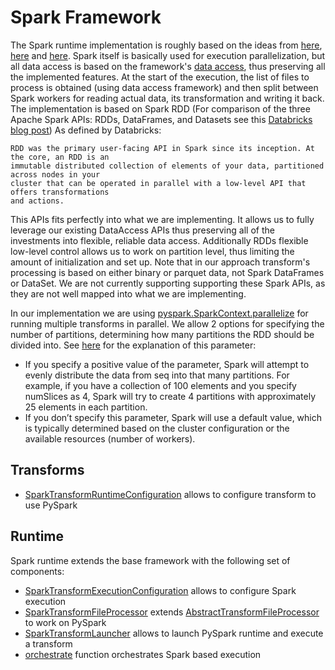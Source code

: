# Spark Framework 
The Spark runtime implementation is roughly based on the ideas from 
[here](https://wrightturn.wordpress.com/2015/07/22/getting-spark-data-from-aws-s3-using-boto-and-pyspark/),
[here](https://medium.com/how-to-become-a-data-architect/get-best-performance-for-pyspark-jobs-using-parallelize-48c8fa03a21e)
and [here](https://medium.com/@shuklaprashant9264/alternate-of-for-loop-in-pyspark-25a00888ec35). 
Spark itself is basically used for execution parallelization, but all data access is based on the
framework's [data access](data-access-factory.md), thus preserving all the implemented features. At 
the start of the execution, the list of files to process is obtained (using data access framework)
and then split between Spark workers for reading actual data, its transformation and writing it back.
The implementation is based on Spark RDD (For comparison of the three Apache Spark APIs: 
RDDs, DataFrames, and Datasets see this 
[Databricks blog post](https://www.databricks.com/blog/2016/07/14/a-tale-of-three-apache-spark-apis-rdds-dataframes-and-datasets.html))
As defined by Databricks:
```text
RDD was the primary user-facing API in Spark since its inception. At the core, an RDD is an 
immutable distributed collection of elements of your data, partitioned across nodes in your 
cluster that can be operated in parallel with a low-level API that offers transformations 
and actions.
```
This APIs fits perfectly into what we are implementing. It allows us to fully leverage our 
existing DataAccess APIs thus preserving all of the investments into flexible, reliable data 
access. Additionally RDDs flexible low-level control allows us to work on partition level, 
thus limiting the amount of initialization and set up.
Note that in our approach transform's processing is based on either binary or parquet data, 
not Spark DataFrames or DataSet. We are not currently supporting supporting these Spark APIs, 
as they are not well mapped into what we are implementing.

In our implementation we are using 
[pyspark.SparkContext.parallelize](https://spark.apache.org/docs/latest/api/python/reference/api/pyspark.SparkContext.parallelize.html)
for running multiple transforms in parallel. We allow 2 options for specifying the number of partitions, determining 
how many partitions the RDD should be divided into. See
[here](https://sparktpoint.com/how-to-create-rdd-using-parallelize/) for the explanation
of this parameter:
* If you specify a positive value of the parameter, Spark will attempt to evenly
  distribute the data from seq into that many partitions. For example, if you have
  a collection of 100 elements and you specify numSlices as 4, Spark will try
  to create 4 partitions with approximately 25 elements in each partition. 
* If you don’t specify this parameter, Spark will use a default value, which is
  typically determined based on the cluster configuration or the available resources
  (number of workers).

## Transforms

* [SparkTransformRuntimeConfiguration](../spark/src/data_processing_spark/transform/runtime_configuration.py) allows
    to configure transform to use PySpark


## Runtime

Spark runtime extends the base framework with the following set of components:
* [SparkTransformExecutionConfiguration](../spark/src/data_processing_spark/runtime/spark/execution_configuration.py)
  allows to configure Spark execution
* [SparkTransformFileProcessor](../spark/src/data_processing_spark/runtime/spark/transform_file_processor.py) extends
  [AbstractTransformFileProcessor](../python/src/data_processing/runtime/transform_file_processor.py) to work on
  PySpark
* [SparkTransformLauncher](../spark/src/data_processing_spark/runtime/spark/transform_launcher.py) allows
  to launch PySpark runtime and execute a transform
* [orchestrate](../spark/src/data_processing_spark/runtime/spark/transform_orchestrator.py) function orchestrates Spark
  based execution